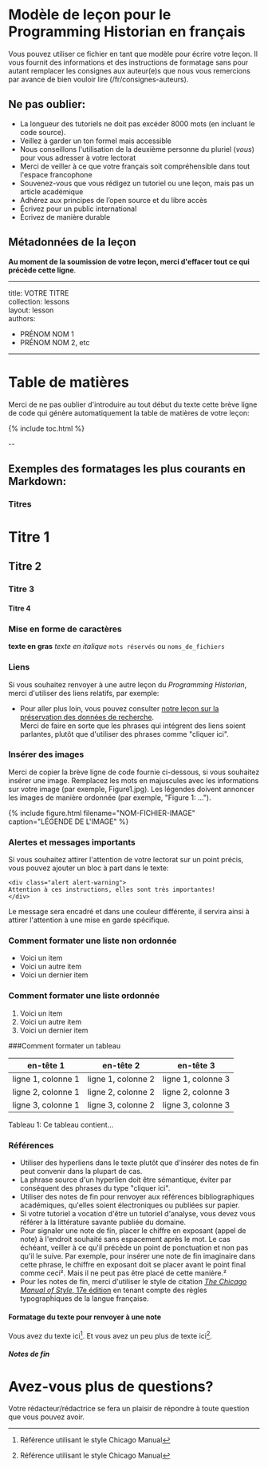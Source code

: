 # Modèle de leçon pour le Programming Historian en français

Vous pouvez utiliser ce fichier en tant que modèle pour écrire votre leçon. Il vous fournit des informations et des instructions de formatage sans pour autant remplacer les consignes aux auteur(e)s que nous vous remercions par avance de bien vouloir lire (/fr/consignes-auteurs). 

## Ne pas oublier:

*	La longueur des tutoriels ne doit pas excéder 8000 mots (en incluant le code source).
*	Veillez à garder un ton formel mais accessible
*	Nous conseillons l'utilisation de la deuxième personne du pluriel (*vous*) pour vous adresser à votre lectorat 
*	Merci de veiller à ce que votre français soit compréhensible dans tout l'espace francophone 
*	Souvenez-vous que vous rédigez un tutoriel ou une leçon, mais pas un article académique
*   Adhérez aux principes de l’open source et du libre accès
*   Écrivez pour un public international
*   Écrivez de manière durable 

## Métadonnées de la leçon

**Au moment de la soumission de votre leçon, merci d'effacer tout ce qui précède cette ligne**.

---
title: VOTRE TITRE  
collection: lessons  
layout: lesson  
authors:
- PRÉNOM NOM 1
- PRÉNOM NOM 2, etc
---

# Table de matières

Merci de ne pas oublier d'introduire au tout début du texte cette brève ligne de code qui génère automatiquement la table de matières de votre leçon: 

{% include toc.html %}

--

## Exemples des formatages les plus courants en Markdown:

### Titres

# Titre 1
## Titre 2
### Titre 3
#### Titre 4


### Mise en forme de caractères

**texte en gras**
*texte en italique*
`mots réservés` ou `noms_de_fichiers`

### Liens

Si vous souhaitez renvoyer à une autre leçon du *Programming Historian*, merci d'utiliser des liens relatifs, par exemple: 
- Pour aller plus loin, vous pouvez consulter [notre leçon sur la préservation des données de recherche](/fr/lecons/preserver-ses-donnees-de-recherche).  
Merci de faire en sorte que les phrases qui intégrent des liens soient parlantes, plutôt que d'utiliser des phrases comme "cliquer ici".

### Insérer des images

Merci de copier la brève ligne de code fournie ci-dessous, si vous souhaitez insérer une image. Remplacez les mots en majuscules avec les informations sur votre image (par exemple,  Figure1.jpg). Les légendes doivent annoncer les images de manière ordonnée (par exemple, "Figure 1: ..."). 

{% include figure.html filename="NOM-FICHIER-IMAGE" caption="LÉGENDE DE L'IMAGE" %}

### Alertes et messages importants

Si vous souhaitez attirer l'attention de votre lectorat sur un point précis, vous pouvez ajouter un bloc à part dans le texte:

```
<div class="alert alert-warning">
Attention à ces instructions, elles sont très importantes!
</div>
```

Le message sera encadré et dans une couleur différente, il servira ainsi à attirer l'attention à une mise en garde spécifique. 

### Comment formater une liste non ordonnée

* Voici un item
* Voici un autre item
* Voici un dernier item
	
### Comment formater une liste ordonnée

1. Voici un item
2. Voici un autre item
3. Voici un dernier item

###Comment formater un tableau

| en-tête 1 | en-tête 2 | en-tête 3 |
| --------- | --------- | --------- |
| ligne 1, colonne 1 | ligne 1, colonne 2 | ligne 1, colonne 3|
| ligne 2, colonne 1 | ligne 2, colonne 2 | ligne 2, colonne 3|
| ligne 3, colonne 1 | ligne 3, colonne 2 | ligne 3, colonne 3|
Tableau 1: Ce tableau contient...

### Références

*	Utiliser des hyperliens dans le texte plutôt que d'insérer des notes de fin peut convenir dans la plupart de cas.  
*	La phrase source d'un hyperlien doit être sémantique, éviter par conséquent des phrases du type "cliquer ici".
*	Utiliser des notes de fin pour renvoyer aux références bibliographiques académiques, qu'elles soient électroniques ou publiées sur papier.
*	Si votre tutoriel a vocation d'être un tutoriel d'analyse, vous devez vous référer à la littérature savante publiée du domaine. 
*	Pour signaler une note de fin, placer le chiffre en exposant (appel de note) à l'endroit souhaité sans espacement après le mot. Le cas échéant, veiller à ce qu'il précède un point de ponctuation et non pas qu'il le suive. Par exemple, pour insérer une note de fin imaginaire dans cette phrase, le chiffre en exposant doit se placer avant le point final comme ceci². Mais il ne peut pas être placé de cette manière.²
*   Pour les notes de fin, merci d'utiliser le style de citation [*The Chicago Manual of Style*, 17e édition](https://www.chicagomanualofstyle.org/tools_citationguide/citation-guide-1.html) en tenant compte des règles typographiques de la langue française.

#### Formatage du texte pour renvoyer à une note

Vous avez du texte ici[^1].
Et vous avez un peu plus de texte ici[^2].

##### Notes de fin
[^1]: Référence utilisant le style Chicago Manual 
[^2]: Référence utilisant le style Chicago Manual 


# Avez-vous plus de questions?

Votre rédacteur/rédactrice se fera un plaisir de répondre à toute question que vous pouvez avoir.
